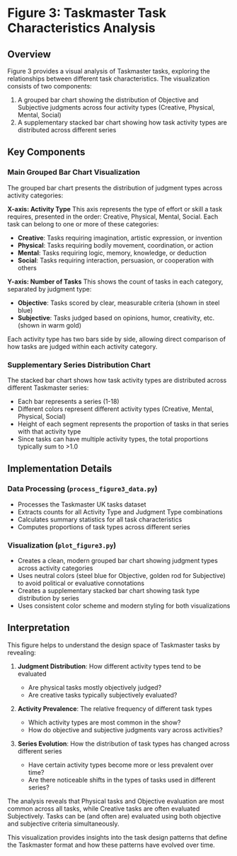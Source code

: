 # Figure 3: Taskmaster Task Characteristics Analysis

## Overview

Figure 3 provides a visual analysis of Taskmaster tasks, exploring the relationships between different task characteristics. The visualization consists of two components:

1. A grouped bar chart showing the distribution of Objective and Subjective judgments across four activity types (Creative, Physical, Mental, Social)
2. A supplementary stacked bar chart showing how task activity types are distributed across different series

## Key Components

### Main Grouped Bar Chart Visualization

The grouped bar chart presents the distribution of judgment types across activity categories:

**X-axis: Activity Type**
This axis represents the type of effort or skill a task requires, presented in the order: Creative, Physical, Mental, Social. Each task can belong to one or more of these categories:

- **Creative**: Tasks requiring imagination, artistic expression, or invention
- **Physical**: Tasks requiring bodily movement, coordination, or action
- **Mental**: Tasks requiring logic, memory, knowledge, or deduction
- **Social**: Tasks requiring interaction, persuasion, or cooperation with others

**Y-axis: Number of Tasks**
This shows the count of tasks in each category, separated by judgment type:

- **Objective**: Tasks scored by clear, measurable criteria (shown in steel blue)
- **Subjective**: Tasks judged based on opinions, humor, creativity, etc. (shown in warm gold)

Each activity type has two bars side by side, allowing direct comparison of how tasks are judged within each activity category.

### Supplementary Series Distribution Chart

The stacked bar chart shows how task activity types are distributed across different Taskmaster series:

- Each bar represents a series (1-18)
- Different colors represent different activity types (Creative, Mental, Physical, Social)
- Height of each segment represents the proportion of tasks in that series with that activity type
- Since tasks can have multiple activity types, the total proportions typically sum to >1.0

## Implementation Details

### Data Processing (`process_figure3_data.py`)
- Processes the Taskmaster UK tasks dataset
- Extracts counts for all Activity Type and Judgment Type combinations
- Calculates summary statistics for all task characteristics
- Computes proportions of task types across different series

### Visualization (`plot_figure3.py`)
- Creates a clean, modern grouped bar chart showing judgment types across activity categories
- Uses neutral colors (steel blue for Objective, golden rod for Subjective) to avoid political or evaluative connotations
- Creates a supplementary stacked bar chart showing task type distribution by series
- Uses consistent color scheme and modern styling for both visualizations

## Interpretation

This figure helps to understand the design space of Taskmaster tasks by revealing:

1. **Judgment Distribution**: How different activity types tend to be evaluated
   - Are physical tasks mostly objectively judged?
   - Are creative tasks typically subjectively evaluated?

2. **Activity Prevalence**: The relative frequency of different task types
   - Which activity types are most common in the show?
   - How do objective and subjective judgments vary across activities?

3. **Series Evolution**: How the distribution of task types has changed across different series
   - Have certain activity types become more or less prevalent over time?
   - Are there noticeable shifts in the types of tasks used in different series?

The analysis reveals that Physical tasks and Objective evaluation are most common across all tasks, while Creative tasks are often evaluated Subjectively. Tasks can be (and often are) evaluated using both objective and subjective criteria simultaneously.

This visualization provides insights into the task design patterns that define the Taskmaster format and how these patterns have evolved over time. 
